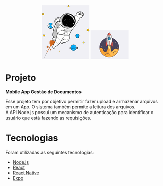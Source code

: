 <p align="center">
  <img alt="Astronaut" src=".github/astronaut_icon.png">
  <img alt="Rocket" src=".github/rocket_icon.png">
</p>

# Projeto
<strong>Mobile App Gestão de Documentos</strong>

Esse projeto tem por objetivo permitir fazer upload e armazenar arquivos em um App. O sistema também permite a leitura dos arquivos.<br/>
A API Node.js possui um mecanismo de autenticação para identificar o usuário que está fazendo as requisições.

# Tecnologias
Foram utilizadas as seguintes tecnologias:
- [Node.js](https://nodejs.org/en)
- [React](https://reactjs.org)
- [React Native](https://reactnative.dev)
- [Expo](https://expo.io)
